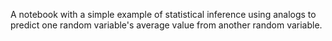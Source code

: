 A notebook with a simple example of statistical inference using analogs to predict one random variable's average value from another random variable.